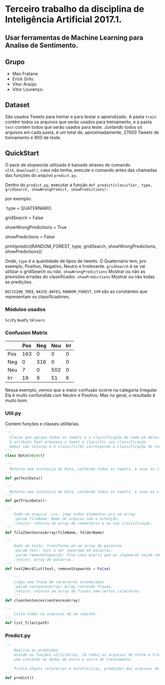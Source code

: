 # Terceiro trabalho da disciplina de Inteligência Artificial 2017.1.

## Usar ferramentas de Machine Learning para Analise de Sentimento.

## Grupo
- Max Fratane.
- Erick Grilo.
- Vitor Araújo.
- Vitor Lourenço.

## Dataset
São usados Tweets para treinar e para testar o aprendizado.
A pasta `train` contém todos os arquivos que serão usados para treinamento, e a pasta `test` contém todos que serão usados para teste.
Juntando todos os arquivos em cada pasta, é um total de, aproximadamente, 27000 Tweets de treinamento e 900 de teste.

## QuickStart

O pack de stopwords utilizado é baixado atraves do comando `nltk.download()`, caso não tenha, execute o comando antes das chamadas das funções do arquivo `predict.py`.

Dentro do `predict.py`, executar a função `def predict(classifier, type, gridSearch, showWrongPredict, showPredictions):`

por exemplo:

`type = QUATERNARIO

gridSearch = False

showWrongPredictions = True

showPredictions = False

print(predict(RANDOM_FOREST, type, gridSearch, showWrongPredictions, showPredictions))`

Onde,
`type` é a quantidade de tipos de tweets. O Quaternário tem, pro exemplo, Positivo, Negativo, Neutro e Irrelevante.
`gridSearch` é se vai utilizar o gridSearch ou não.
`showWrongPredictions` Mostrar ou não as previsões erradas do classificador.
`showPredictions` Mostrar ou não todas as predições.

`DECISION_TREE`, `NAIVE_BAYES`, `RANDOM_FOREST`, `SVM` são as constantes que representam os classificadores.

### Módulos usados
`SciPy`
`NumPy`
`Sklearn`

### Confusion Matrix
|     | Pos | Neg | Neu | Irr |
|-----|-----|-----|-----|-----|
| Pos | 163 | 0   | 0   | 0   |
| Neg | 0   | 316 | 0   | 0   |
| Neu | 7   | 0   | 502 | 0   |
| Irr | 19  | 9   | 51  | 6   |

Nessa exemplo, vemos que a maior confusão ocorre na categoria Irregular. Ela é muito confundida com Neutro e Positivo.
Mas no geral, o resultado é muito bom.

### Util.py
Contem funções e classes utilitárias.

``` python
'''
  Classe que agrupa todos os tweets e a classificação de cada um deles.
  O atributo Text armazena o tweet e classific sua classificação.
  Ambos são vetores e o classific[0] corresponde a classificação do text[0].
'''
class Data(object)
```

``` python
'''
  Retorna uma instancia de Data, contendo todos os tweets, e suas as classificações, de todos os arquivos da pasta test.
'''
def getTestData()
```

``` python
'''
  Retorna uma instancia de Data, contendo todos os tweets, e suas as classificações, de todos os arquivos da pasta train.
'''
def getTrainData():
```

``` python
'''
    Dado um arquivo .csv, joga todos elementos pra um array.
    :param fileName: Nome do arquivo sem a extenção.
    :return: retorna um array de comentário e se sua classificação.
'''
def file2SentencesArray(fileName, folderName)
```

``` python
'''
    Dado um texto, transforma em um array de palavras.
    :param text: text a ser separado em palavras.
    :param removeStopwords: True caso queria que as stopwords sejam removidas, False(padrão) caso contrário.
    :return: array de palavras.
'''
def text2Wordlist(text, removeStopwords = False)
```

``` python
    '''
    Limpa uma frase de caracteres insedejados.
    :param sentencesArray: Array contendo frases.
    :return: retorna um array de frases sem certos caracteres.
    '''
def cleanSentences(sentencesArray)
```

``` python
'''
    Lista todos os arquivos de um caminho.
'''
def list_files(path)
```
### Predict.py


``` python
'''
    Realiza as predições.
    Usando as funções utilitárias, lê todos os arquivos de teste e train, joga tudo para duas instancias de Data,
    uma contendo os dados de teste e outra de treinamento.
    
    Printa alguns relatórios e estatísticas, predições dos arquivos de teste e a confusion matrix.
'''
def predict()
```

